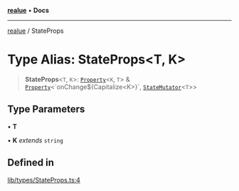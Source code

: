 [**realue**](../README.md) • **Docs**

***

[realue](../README.md) / StateProps

# Type Alias: StateProps\<T, K\>

> **StateProps**\<`T`, `K`\>: [`Property`](Property.md)\<`K`, `T`\> & [`Property`](Property.md)\<\`onChange$\{Capitalize\<K\>\}\`, [`StateMutator`](StateMutator.md)\<`T`\>\>

## Type Parameters

• **T**

• **K** *extends* `string`

## Defined in

[lib/types/StateProps.ts:4](https://github.com/nevoland/realue/blob/4e20bc322d155f810c06416a8a99a0b7b6c6ba28/lib/types/StateProps.ts#L4)
